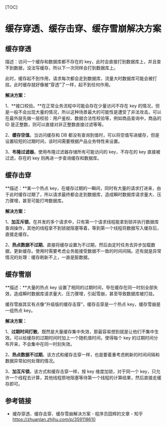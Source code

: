 [TOC]

# 缓存穿透、缓存击穿、缓存雪崩解决方案

## 缓存穿透

描述：访问一个缓存和数据库都不存在的 key，此时会直接打到数据库上，并且查不到数据，没法写缓存，所以下一次同样会打到数据库上。

此时，缓存起不到作用，请求每次都会走到数据库，流量大时数据库可能会被打挂。此时缓存就好像被“穿透”了一样，起不到任何作用。

**解决方案：**

1、**接口校验。**在正常业务流程中可能会存在少量访问不存在 key 的情况，但是一般不会出现大量的情况，所以这种场景最大的可能性是遭受了非法攻击。可以在最外层先做一层校验：用户鉴权、数据合法性校验等，例如商品查询中，商品的 ID 是正整数，则可以直接对非正整数直接过滤等等。

2、**缓存空值**。当访问缓存和 DB 都没有查询到值时，可以将空值写进缓存，但是设置较短的过期时间，该时间需要根据产品业务特性来设置。

3、**布隆过滤器**。使用布隆过滤器存储所有可能访问的 key，不存在的 key 直接被过滤，存在的 key 则再进一步查询缓存和数据库。

## **缓存击穿**

**描述：**某一个热点 key，在缓存过期的一瞬间，同时有大量的请求打进来，由于此时缓存过期了，所以请求最终都会走到数据库，造成瞬时数据库请求量大、压力骤增，甚至可能打垮数据库。

**解决方案：**

1、**加互斥锁**。在并发的多个请求中，只有第一个请求线程能拿到锁并执行数据库查询操作，其他的线程拿不到锁就阻塞等着，等到第一个线程将数据写入缓存后，直接走缓存。

2、**热点数据不过期**。直接将缓存设置为不过期，然后由定时任务去异步加载数据，更新缓存。使用时需要考虑业务能接受数据不一致的时间间隔。还有就是异常情况的处理：缓存刷新不上，一直是脏数据。

## 缓存雪崩

**描述：**大量的热点 key 设置了相同的过期时间，导在缓存在同一时刻全部失效，造成瞬时数据库请求量大、压力骤增，引起雪崩，甚至导致数据库被打挂。

缓存雪崩其实有点像“升级版的缓存击穿”，缓存击穿是一个热点 key，缓存雪崩是一组热点 key。

**解决方案：**

1、**过期时间打散**。既然是大量缓存集中失效，那最容易想到就是让他们不集中生效。可以给缓存的过期时间时加上一个随机值时间，使得每个 key 的过期时间分布开来，不会集中在同一时刻失效。

2、**热点数据不过期**。该方式和缓存击穿一样，也是要着重考虑刷新的时间间隔和数据异常如何处理的情况。

3、**加互斥锁**。该方式和缓存击穿一样，按 key 维度加锁，对于同一个 key，只允许一个线程去计算，其他线程原地阻塞等待第一个线程的计算结果，然后直接走缓存即可。

## 参考链接

- 缓存穿透、缓存击穿、缓存雪崩解决方案 - 程序员囧辉的文章 - 知乎 https://zhuanlan.zhihu.com/p/359118610